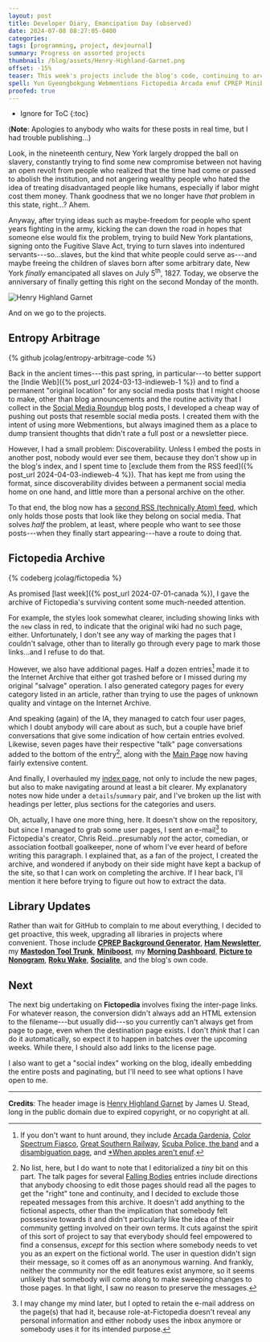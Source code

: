```yaml
---
layout: post
title: Developer Diary, Emancipation Day (observed)
date: 2024-07-08 08:27:05-0400
categories:
tags: [programming, project, devjournal]
summary: Progress on assorted projects
thumbnail: /blog/assets/Henry-Highland-Garnet.png
offset: -15%
teaser: This week's projects include the blog's code, continuing to archive Fictopedia, and another bunch of library updates.
spell: Yun Gyeongbokgung Webmentions Fictopedia Arcada enuf CPREP Miniboost Nonogram
proofed: true
---
```


* Ignore for ToC
{:toc}

(**Note**:  Apologies to anybody who waits for these posts in real time, but I had trouble publishing...)

Look, in the nineteenth century, New York largely dropped the ball on slavery, constantly trying to find some new compromise between not having an open revolt from people who realized that the time had come or passed to abolish the institution, and not angering wealthy people who hated the idea of treating disadvantaged people like humans, especially if labor might cost them money.  Thank goodness that we no longer have *that* problem in this state, right...?  Ahem.

Anyway, after trying ideas such as maybe-freedom for people who spent years fighting in the army, kicking the can down the road in hopes that someone else would fix the problem, trying to build New York plantations, signing onto the Fugitive Slave Act, trying to turn slaves into indentured servants---so...slaves, but the kind that white people could serve as---and maybe freeing the children of slaves born after some arbitrary date, New York *finally* emancipated all slaves on July 5<sup>th</sup>, 1827.  Today, we observe the anniversary of finally getting this right on the second Monday of the month.

![Henry Highland Garnet](/blog/assets/Henry-Highland-Garnet.png "You have no idea how much work it took to find ONE picture of somebody who participated in the 1827 festivities or a place where something relevant took place...")

And on we go to the projects.

## Entropy Arbitrage

{% github jcolag/entropy-arbitrage-code %}

Back in the ancient times---this past spring, in particular---to better support the [Indie Web]({% post_url 2024-03-13-indieweb-1 %}) and to find a permanent "original location" for any social media posts that I might choose to make, other than blog announcements and the routine activity that I collect in the [Social Media Roundup](/blog/tag/linkdump) blog posts, I developed a cheap way of pushing out posts that resemble social media posts.  I created them with the intent of using more Webmentions, but always imagined them as a place to dump transient thoughts that didn't rate a full post or a newsletter piece.

However, I had a small problem:  Discoverability.  Unless I embed the posts in another post, nobody would ever see them, because they don't show up in the blog's index, and I spent time to [exclude them from the RSS feed]({% post_url 2024-04-03-indieweb-4 %}).  That has kept me from using the format, since discoverability divides between a permanent social media home on one hand, and little more than a personal archive on the other.

To that end, the blog now has a [second RSS (technically Atom) feed](/blog/pseudosocial.xml), which only holds those posts that look like they belong on social media.  That solves *half* the problem, at least, where people who want to see those posts---when they finally start appearing---have a route to doing that.

## Fictopedia Archive

{% codeberg jcolag/fictopedia %}

As promised [last week]({% post_url 2024-07-01-canada %}), I gave the archive of Fictopedia's surviving content some much-needed attention.

For example, the styles look somewhat clearer, including showing links with the `new` class in red, to indicate that the original wiki had no such page, either.  Unfortunately, I don't see any way of marking the pages that I couldn't salvage, other than to literally go through every page to mark those links...and I refuse to do that.

However, we also have additional pages.  Half a dozen entries[^1] made it to the Internet Archive that either got trashed before or I missed during my original "salvage" operation.  I also generated category pages for every category listed in an article, rather than trying to use the pages of unknown quality and vintage on the Internet Archive.

[^1]:  If you don't want to hunt around, they include [Arcada Gardenia](https://jcolag.codeberg.page/fictopedia/Arcada_Gardenia.html), [Color Spectrum Fiasco](https://jcolag.codeberg.page/fictopedia/Color_Spectrum_Fiasco.html), [Great Southern Railway](https://jcolag.codeberg.page/fictopedia/Great_Southern_Railway.html), [Scuba Police, the band](https://jcolag.codeberg.page/fictopedia/The_Scuba_Police_%28Band%29.html) and a [disambiguation page](https://jcolag.codeberg.page/fictopedia/The_Scuba_Police_%28disambiguation%29.html), and [*When apples aren't enuf](https://jcolag.codeberg.page/fictopedia/When_apples_arent_enuf.html).

And speaking (again) of the IA, they managed to catch four user pages, which I doubt anybody will care about as such, but a couple have brief conversations that give some indication of how certain entries evolved.  Likewise, seven pages have their respective "talk" page conversations added to the bottom of the entry[^2], along with the [Main Page](https://jcolag.codeberg.page/fictopedia/Main_Page.html) now having fairly extensive content.

[^2]:  No list, here, but I do want to note that I editorialized a *tiny* bit on this part.  The talk pages for several [Falling Bodies](https://jcolag.codeberg.page/fictopedia/category-falling_bodies.html) entries include directions that anybody choosing to edit those pages should read all the pages to get the "right" tone and continuity, and I decided to exclude those repeated messages from this archive.  It doesn't add anything to the fictional aspects, other than the implication that somebody felt possessive towards it and didn't particularly like the idea of their community getting involved on their own terms.  It cuts against the spirit of this sort of project to say that everybody should feel empowered to find a consensus, *except* for this section where somebody needs to vet you as an expert on the fictional world.  The user in question didn't sign their message, so it comes off as an anonymous warning.  And frankly, neither the community nor the edit features exist anymore, so it seems unlikely that somebody will come along to make sweeping changes to those pages.  In that light, I saw no reason to preserve the messages.

And finally, I overhauled my [index page](https://jcolag.codeberg.page/fictopedia/), not only to include the new pages, but also to make navigating around at least a bit clearer.  My explanatory notes now hide under a `details`/`summary` pair, and I've broken up the list with headings per letter, plus sections for the categories and users.

Oh, actually, I have one more thing, here.  It doesn't show on the repository, but since I managed to grab some user pages, I sent an e-mail[^3] to Fictopedia's creator, Chris Reid...presumably *not* the actor, comedian, or association football goalkeeper, none of whom I've ever heard of before writing this paragraph.  I explained that, as a fan of the project, I created the archive, and wondered if anybody on their side might have kept a backup of the site, so that I can work on completing the archive.  If I hear back, I'll mention it here before trying to figure out how to extract the data.

[^3]:  I may change my mind later, but I opted to retain the e-mail address on the page(s) that had it, because role-at-Fictopedia doesn't reveal any personal information and either nobody uses the inbox anymore or somebody uses it for its intended purpose.

## Library Updates

Rather than wait for GitHub to complain to me about everything, I decided to get proactive, this week, upgrading all libraries in projects where convenient.  Those include [**CPREP Background Generator**](https://github.com/jcolag/background-generator), [**Ham Newsletter**](https://github.com/jcolag/ham-newsletter), my [**Mastodon Tool Trunk**](https://github.com/jcolag/tool-trunk), [**Miniboost**](https://github.com/jcolag/Miniboost), my [**Morning Dashboard**](https://github.com/jcolag/dash), [**Picture to Nonogram**](https://github.com/jcolag/picture-nonogram), [**Roku Wake**](https://github.com/jcolag/RokuWake), [**Socialite**](https://github.com/jcolag/socialite), and the blog's own code.

## Next

The next big undertaking on **Fictopedia** involves fixing the inter-page links.  For whatever reason, the conversion didn't always add an HTML extension to the filename---but usually did---so you currently can't always get from page to page, even when the destination page exists.  I don't *think* that I can do it automatically, so expect it to happen in batches over the upcoming weeks.  While there, I should also add links to the license page.

I also want to get a "social index" working on the blog, ideally embedding the entire posts and paginating, but I'll need to see what options I have open to me.

* * *

**Credits**:  The header image is [Henry Highland Garnet](https://commons.wikimedia.org/wiki/File:Henry_Highland_Garnet_by_James_U._Stead.jpg) by James U. Stead, long in the public domain due to expired copyright, or no copyright at all.
